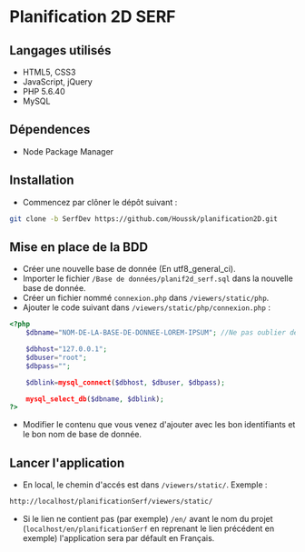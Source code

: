 # Planification 2D SERF

## Langages utilisés

* HTML5, CSS3
* JavaScript, jQuery
* PHP 5.6.40
* MySQL

## Dépendences

* Node Package Manager

## Installation

* Commencez par clôner le dépôt suivant : 

```bash
git clone -b SerfDev https://github.com/Houssk/planification2D.git
```

## Mise en place de la BDD

* Créer une nouvelle base de donnée (En utf8_general_ci).
* Importer le fichier `/Base de données/planif2d_serf.sql` dans la nouvelle base de donnée.
* Créer un fichier nommé `connexion.php` dans `/viewers/static/php`.
* Ajouter le code suivant dans `/viewers/static/php/connexion.php` : 

```php
<?php
	$dbname="NOM-DE-LA-BASE-DE-DONNEE-LOREM-IPSUM"; //Ne pas oublier de changer le nom de la base de donnée.

	$dbhost="127.0.0.1";
	$dbuser="root";
	$dbpass="";

	$dblink=mysql_connect($dbhost, $dbuser, $dbpass);

	mysql_select_db($dbname, $dblink);
?>
```
* Modifier le contenu que vous venez d'ajouter avec les bon identifiants et le bon nom de base de donnée.

## Lancer l'application

* En local, le chemin d'accés est dans `/viewers/static/`. Exemple :
```bash
http://localhost/planificationSerf/viewers/static/
```
* Si le lien ne contient pas (par exemple) `/en/` avant le nom du projet (`localhost/en/planificationSerf` en reprenant le lien précédent en exemple) l'application sera par défault en Français. 
